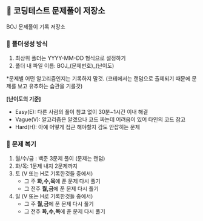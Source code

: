 ## 📌 코딩테스트 문제풀이 저장소
BOJ 문제풀이 기록 저장소

### 💌 폴더생성 방식
1. 최상위 폴더는 YYYY-MM-DD 형식으로 설정하기
2. 폴더 내 파일 이름: BOJ_(문제번호)_(난이도)

*문제별 어떤 알고리즘인지는 기록하지 말것. (코테에서는 랜덤으로 출제되기 때문에 문제를 보고 유추하는 습관을 기를것)

**[난이도의 기준]**
- Easy(E): 다른 사람의 풀이 참고 없이 30분~1시간 이내 해결 
- Vague(V): 알고리즘은 알겠으나 코드 짜는데 어려움이 있어 타인의 코드 참고
- Hard(H): 아예 어떻게 접근 해야할지 감도 안잡히는 문제 

### 🥶 문제 복기 
1. 월/수/금 : 백준 3문제 풀이 (문제는 랜덤)
2. 화/목: 1문제 내지 2문제까지 
3. 토 (V 또는 H로 기록한것들 중에서)
    - 그 주 **화,수,목**에 푼 문제 다시 풀기 
    - 그 전주 **월,금**에 푼 문제 다시 풀기
4. 일 (V 또는 H로 기록한것들 중에서)
    - 그 주 **월,금**에 푼 문제 다시 풀기 
    - 그 전주 **화,수,목**에 푼 문제 다시 풀기 
